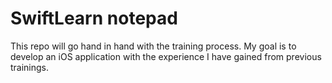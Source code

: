 # SwiftLearn notepad
This repo will go hand in hand with the training process.
My goal is to develop an iOS application with the experience I have gained from previous trainings.
